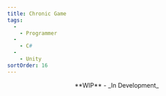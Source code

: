 ```yaml
---
title: Chronic Game
tags:
  -
    - Programmer
  -
    - C#
  -
    - Unity
sortOrder: 16
---
```


<center>**WIP** - _In Development_</center>
